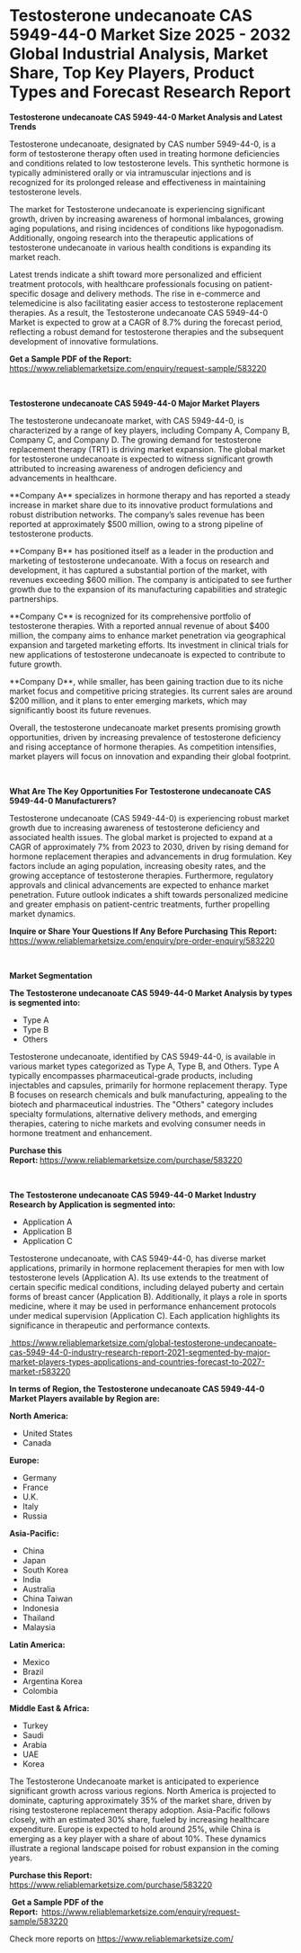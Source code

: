<p><h1>Testosterone undecanoate CAS 5949-44-0 Market Size 2025 - 2032 Global Industrial Analysis, Market Share, Top Key Players, Product Types and Forecast Research Report</h1></p><p><strong>Testosterone undecanoate CAS 5949-44-0 Market Analysis and Latest Trends</strong></p>
<p><p>Testosterone undecanoate, designated by CAS number 5949-44-0, is a form of testosterone therapy often used in treating hormone deficiencies and conditions related to low testosterone levels. This synthetic hormone is typically administered orally or via intramuscular injections and is recognized for its prolonged release and effectiveness in maintaining testosterone levels.</p><p>The market for Testosterone undecanoate is experiencing significant growth, driven by increasing awareness of hormonal imbalances, growing aging populations, and rising incidences of conditions like hypogonadism. Additionally, ongoing research into the therapeutic applications of testosterone undecanoate in various health conditions is expanding its market reach.</p><p>Latest trends indicate a shift toward more personalized and efficient treatment protocols, with healthcare professionals focusing on patient-specific dosage and delivery methods. The rise in e-commerce and telemedicine is also facilitating easier access to testosterone replacement therapies. As a result, the Testosterone undecanoate CAS 5949-44-0 Market is expected to grow at a CAGR of 8.7% during the forecast period, reflecting a robust demand for testosterone therapies and the subsequent development of innovative formulations.</p></p>
<p><strong>Get a Sample PDF of the Report:&nbsp;</strong> <a href="https://www.reliablemarketsize.com/enquiry/request-sample/583220?utm_campaign=2337&utm_medium=2&utm_source=Github&utm_content=ia&utm_term=23032025&utm_id=testosterone-undecanoate-cas-5949-44-0">https://www.reliablemarketsize.com/enquiry/request-sample/583220</a></p>
<p>&nbsp;</p>
<p><strong>Testosterone undecanoate CAS 5949-44-0 Major Market Players</strong></p>
<p><p>The testosterone undecanoate market, with CAS 5949-44-0, is characterized by a range of key players, including Company A, Company B, Company C, and Company D. The growing demand for testosterone replacement therapy (TRT) is driving market expansion. The global market for testosterone undecanoate is expected to witness significant growth attributed to increasing awareness of androgen deficiency and advancements in healthcare.</p><p>**Company A** specializes in hormone therapy and has reported a steady increase in market share due to its innovative product formulations and robust distribution networks. The company’s sales revenue has been reported at approximately $500 million, owing to a strong pipeline of testosterone products.</p><p>**Company B** has positioned itself as a leader in the production and marketing of testosterone undecanoate. With a focus on research and development, it has captured a substantial portion of the market, with revenues exceeding $600 million. The company is anticipated to see further growth due to the expansion of its manufacturing capabilities and strategic partnerships.</p><p>**Company C** is recognized for its comprehensive portfolio of testosterone therapies. With a reported annual revenue of about $400 million, the company aims to enhance market penetration via geographical expansion and targeted marketing efforts. Its investment in clinical trials for new applications of testosterone undecanoate is expected to contribute to future growth.</p><p>**Company D**, while smaller, has been gaining traction due to its niche market focus and competitive pricing strategies. Its current sales are around $200 million, and it plans to enter emerging markets, which may significantly boost its future revenues.</p><p>Overall, the testosterone undecanoate market presents promising growth opportunities, driven by increasing prevalence of testosterone deficiency and rising acceptance of hormone therapies. As competition intensifies, market players will focus on innovation and expanding their global footprint.</p></p>
<p>&nbsp;</p>
<p><strong>What Are The Key Opportunities For Testosterone undecanoate CAS 5949-44-0 Manufacturers?</strong></p>
<p><p>Testosterone undecanoate (CAS 5949-44-0) is experiencing robust market growth due to increasing awareness of testosterone deficiency and associated health issues. The global market is projected to expand at a CAGR of approximately 7% from 2023 to 2030, driven by rising demand for hormone replacement therapies and advancements in drug formulation. Key factors include an aging population, increasing obesity rates, and the growing acceptance of testosterone therapies. Furthermore, regulatory approvals and clinical advancements are expected to enhance market penetration. Future outlook indicates a shift towards personalized medicine and greater emphasis on patient-centric treatments, further propelling market dynamics.</p></p>
<p><strong>Inquire or Share Your Questions If Any Before Purchasing This Report:</strong> <a href="https://www.reliablemarketsize.com/enquiry/pre-order-enquiry/583220?utm_campaign=2337&utm_medium=2&utm_source=Github&utm_content=ia&utm_term=23032025&utm_id=testosterone-undecanoate-cas-5949-44-0">https://www.reliablemarketsize.com/enquiry/pre-order-enquiry/583220</a></p>
<p>&nbsp;</p>
<p><strong>Market Segmentation</strong></p>
<p><strong>The Testosterone undecanoate CAS 5949-44-0 Market Analysis by types is segmented into:</strong></p>
<p><ul><li>Type A</li><li>Type B</li><li>Others</li></ul></p>
<p><p>Testosterone undecanoate, identified by CAS 5949-44-0, is available in various market types categorized as Type A, Type B, and Others. Type A typically encompasses pharmaceutical-grade products, including injectables and capsules, primarily for hormone replacement therapy. Type B focuses on research chemicals and bulk manufacturing, appealing to the biotech and pharmaceutical industries. The "Others" category includes specialty formulations, alternative delivery methods, and emerging therapies, catering to niche markets and evolving consumer needs in hormone treatment and enhancement.</p></p>
<p><strong>Purchase this Report:&nbsp;</strong><a href="https://www.reliablemarketsize.com/purchase/583220?utm_campaign=2337&utm_medium=2&utm_source=Github&utm_content=ia&utm_term=23032025&utm_id=testosterone-undecanoate-cas-5949-44-0">https://www.reliablemarketsize.com/purchase/583220</a></p>
<p>&nbsp;</p>
<p><strong>The Testosterone undecanoate CAS 5949-44-0 Market Industry Research by Application is segmented into:</strong></p>
<p><ul><li>Application A</li><li>Application B</li><li>Application C</li></ul></p>
<p><p>Testosterone undecanoate, with CAS 5949-44-0, has diverse market applications, primarily in hormone replacement therapies for men with low testosterone levels (Application A). Its use extends to the treatment of certain specific medical conditions, including delayed puberty and certain forms of breast cancer (Application B). Additionally, it plays a role in sports medicine, where it may be used in performance enhancement protocols under medical supervision (Application C). Each application highlights its significance in therapeutic and performance contexts.</p></p>
<p><a href="https://www.reliablemarketsize.com/global-testosterone-undecanoate-cas-5949-44-0-industry-research-report-2021-segmented-by-major-market-players-types-applications-and-countries-forecast-to-2027-market-r583220?utm_campaign=2337&utm_medium=2&utm_source=Github&utm_content=ia&utm_term=23032025&utm_id=testosterone-undecanoate-cas-5949-44-0">&nbsp;https://www.reliablemarketsize.com/global-testosterone-undecanoate-cas-5949-44-0-industry-research-report-2021-segmented-by-major-market-players-types-applications-and-countries-forecast-to-2027-market-r583220</a></p>
<p><strong>In terms of Region, the Testosterone undecanoate CAS 5949-44-0 Market Players available by Region are:</strong></p>
<p>
    <p> <strong> North America: </strong>
        <ul>
            <li>United States</li>
            <li>Canada</li>
        </ul>
        </p> 
    <p> <strong> Europe: </strong>
        <ul>
            <li>Germany</li>
            <li>France</li>
            <li>U.K.</li>
            <li>Italy</li>
            <li>Russia</li>
        </ul>
        </p> 
    <p> <strong> Asia-Pacific: </strong>
        <ul>
            <li>China</li>
            <li>Japan</li>
            <li>South Korea</li>
            <li>India</li>
            <li>Australia</li>
            <li>China Taiwan</li>
            <li>Indonesia</li>
            <li>Thailand</li>
            <li>Malaysia</li>
        </ul>
        </p> 
    <p> <strong> Latin America: </strong>
        <ul>
            <li>Mexico</li>
            <li>Brazil</li>
            <li>Argentina Korea</li>
            <li>Colombia</li>
        </ul>
        </p> 
    <p> <strong> Middle East & Africa: </strong>
        <ul>
            <li>Turkey</li>
            <li>Saudi</li>
            <li>Arabia</li>
            <li>UAE</li>
            <li>Korea</li>
        </ul>
    </p>
    </p>
<p><p>The Testosterone Undecanoate market is anticipated to experience significant growth across various regions. North America is projected to dominate, capturing approximately 35% of the market share, driven by rising testosterone replacement therapy adoption. Asia-Pacific follows closely, with an estimated 30% share, fueled by increasing healthcare expenditure. Europe is expected to hold around 25%, while China is emerging as a key player with a share of about 10%. These dynamics illustrate a regional landscape poised for robust expansion in the coming years.</p></p>
<p><strong>Purchase this Report: </strong><a href="https://www.reliablemarketsize.com/purchase/583220?utm_campaign=2337&utm_medium=2&utm_source=Github&utm_content=ia&utm_term=23032025&utm_id=testosterone-undecanoate-cas-5949-44-0">https://www.reliablemarketsize.com/purchase/583220</a></p>
<p>&nbsp;<strong>Get a Sample PDF of the Report:&nbsp;&nbsp;</strong><a href="https://www.reliablemarketsize.com/enquiry/request-sample/583220?utm_campaign=2337&utm_medium=2&utm_source=Github&utm_content=ia&utm_term=23032025&utm_id=testosterone-undecanoate-cas-5949-44-0">https://www.reliablemarketsize.com/enquiry/request-sample/583220</a></p>
<p><strong></strong></p>
<p>Check more reports on <a href="https://www.reliablemarketsize.com/?utm_campaign=2337&utm_medium=2&utm_source=Github&utm_content=ia&utm_term=23032025&utm_id=testosterone-undecanoate-cas-5949-44-0">https://www.reliablemarketsize.com/</a></p>
